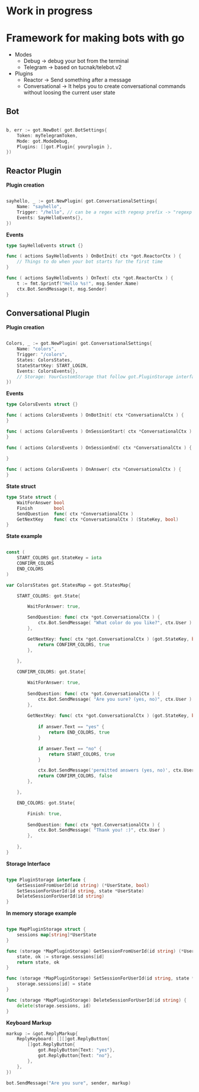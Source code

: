 # Work in progress

# Framework for making bots with go

- Modes 
    - Debug    -> debug your bot from the terminal
    - Telegram -> based on tucnak/telebot.v2
- Plugins
    - Reactor -> Send something after a message
    - Conversational -> It helps you to create conversational commands without loosing the current user state

## Bot

```go

b, err := got.NewBot( got.BotSettings{
    Token: myTelegramToken,
    Mode: got.ModeDebug,
    Plugins: []got.Plugin{ yourplugin },
})

```

## Reactor Plugin

**Plugin creation**
```go

sayhello, _ := got.NewPlugin( got.ConversationalSettings{
    Name: "sayhello",
    Trigger: "/hello", // can be a regex with regexp prefix -> "regexp (hi|hello)"
    Events: SayHelloEvents{},
})
```

**Events**
```go
type SayHelloEvents struct {}

func ( actions SayHelloEvents ) OnBotInit( ctx *got.ReactorCtx ) {
    // Things to do when your bot starts for the first time
}

func ( actions SayHelloEvents ) OnText( ctx *got.ReactorCtx ) {
    t := fmt.Sprintf("Hello %s!", msg.Sender.Name)
    ctx.Bot.SendMessage(t, msg.Sender)
}
```

## Conversational Plugin

**Plugin creation**
```go

Colors, _ := got.NewPlugin( got.ConversationalSettings{
    Name: "colors",
    Trigger: "/colors",
    States: ColorsStates,
    StateStartKey: START_LOGIN,
    Events: ColorsEvents{},
    // Storage: YourCustomStorage that follow got.PluginStorage interface
})

```

**Events**
```go
type ColorsEvents struct {}

func ( actions ColorsEvents ) OnBotInit( ctx *ConversationalCtx ) {
}

func ( actions ColorsEvents ) OnSessionStart( ctx *ConversationalCtx ) {
}

func ( actions ColorsEvents ) OnSessionEnd( ctx *ConversationalCtx ) {
    
}

func ( actions ColorsEvents ) OnAnswer( ctx *ConversationalCtx ) {
}
```

**State struct**
```go
type State struct {
    WaitForAnswer bool
    Finish        bool
    SendQuestion  func( ctx *ConversationalCtx )
    GetNextKey    func( ctx *ConversationalCtx ) (StateKey, bool)
}
```

**State example**

```go

const (
    START_COLORS got.StateKey = iota
    CONFIRM_COLORS
    END_COLORS
)

var ColorsStates got.StatesMap = got.StatesMap{

    START_COLORS: got.State{

        WaitForAnswer: true,

        SendQuestion: func( ctx *got.ConversationalCtx ) {
            ctx.Bot.SendMessage( "What color do you like?", ctx.User )
        },

        GetNextKey: func( ctx *got.ConversationalCtx ) (got.StateKey, bool) {
            return CONFIRM_COLORS, true
        },
    
    },

    CONFIRM_COLORS: got.State{

        WaitForAnswer: true,
        
        SendQuestion: func( ctx *got.ConversationalCtx ) {
            ctx.Bot.SendMessage( "Are you sure? (yes, no)", ctx.User )
        },
    
        GetNextKey: func( ctx *got.ConversationalCtx ) (got.StateKey, bool) {
            
            if answer.Text == "yes" {
                return END_COLORS, true
            }

            if answer.Text == "no" {
                return START_COLORS, true
            }

            ctx.Bot.SendMessage('permitted answers (yes, no)', ctx.User)
            return CONFIRM_COLORS, false
        },

    },

    END_COLORS: got.State{

        Finish: true,
        
        SendQuestion: func( ctx *got.ConversationalCtx ) {
            ctx.Bot.SendMessage( "Thank you! :)", ctx.User )
        },
    
    },
}

```

**Storage Interface**

```go

type PluginStorage interface {
    GetSessionFromUserId(id string) (*UserState, bool)
    SetSessionForUserId(id string, state *UserState)
    DeleteSessionForUserId(id string)
}

```

**In memory storage example**

```go

type MapPluginStorage struct {
    sessions map[string]*UserState
}

func (storage *MapPluginStorage) GetSessionFromUserId(id string) (*UserState, bool) {
    state, ok := storage.sessions[id]
    return state, ok
}

func (storage *MapPluginStorage) SetSessionForUserId(id string, state *UserState) {
    storage.sessions[id] = state
}

func (storage *MapPluginStorage) DeleteSessionForUserId(id string) {
    delete(storage.sessions, id)
}

```

**Keyboard Markup**

```go
markup := &got.ReplyMarkup{
    ReplyKeyboard: [][]got.ReplyButton{
        []got.ReplyButton{
            got.ReplyButton{Text: "yes"},
            got.ReplyButton{Text: "no"},
        },
    },
})

bot.SendMessage("Are you sure", sender, markup)
```
